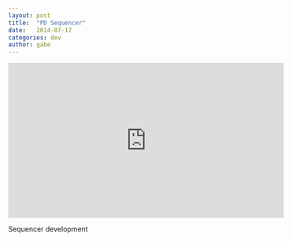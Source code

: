 ```yaml
---
layout: post
title:  "PD Sequencer"
date:   2014-07-17
categories: dev
author: gabe
---
```


<iframe width="560" height="315" src="https://www.youtube.com/embed/5iT1uEcO-bw" frameborder="0" allowfullscreen></iframe>

Sequencer development